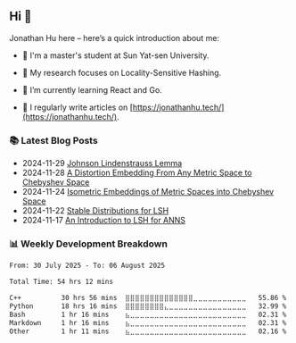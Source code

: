 <h2>Hi 👋</h2>

Jonathan Hu here – here’s a quick introduction about me:

- 🏫 I'm a master's student at Sun Yat-sen University.

- 🔬 My research focuses on Locality-Sensitive Hashing.

- 🌱 I’m currently learning React and Go.

- 📝 I regularly write articles on [https://jonathanhu.tech/](https://jonathanhu.tech/).

<h3> 📚 Latest Blog Posts </h3> 

<!-- BLOG-POST-LIST:START -->
- 2024-11-29 [Johnson Lindenstrauss Lemma](https://jonathanhu.tech/posts/Johnson-Lindenstrauss-Lemma/)
- 2024-11-28 [A Distortion Embedding From Any Metric Space to Chebyshev Space](https://jonathanhu.tech/posts/a-distortion-embedding-from-any-metric-space-to-chebyshev-space/)
- 2024-11-24 [Isometric Embeddings of Metric Spaces into Chebyshev Space](https://jonathanhu.tech/posts/isometric-embeddings-of-metric-spaces-into-chebyshev-space/)
- 2024-11-22 [Stable Distributions for LSH](https://jonathanhu.tech/posts/stable-distributions-for-lsh/)
- 2024-11-17 [An Introduction to LSH for ANNS](https://jonathanhu.tech/posts/an-introduction-to-lsh-for-anns/)<!-- BLOG-POST-LIST:END -->

<h3> 📊 Weekly Development Breakdown </h3>

<!--START_SECTION:waka-->

```txt
From: 30 July 2025 - To: 06 August 2025

Total Time: 54 hrs 12 mins

C++          30 hrs 56 mins  ⣿⣿⣿⣿⣿⣿⣿⣿⣿⣿⣿⣿⣿⣿⣀⣀⣀⣀⣀⣀⣀⣀⣀⣀⣀   55.86 %
Python       18 hrs 16 mins  ⣿⣿⣿⣿⣿⣿⣿⣿⣄⣀⣀⣀⣀⣀⣀⣀⣀⣀⣀⣀⣀⣀⣀⣀⣀   32.99 %
Bash         1 hr 16 mins    ⣦⣀⣀⣀⣀⣀⣀⣀⣀⣀⣀⣀⣀⣀⣀⣀⣀⣀⣀⣀⣀⣀⣀⣀⣀   02.31 %
Markdown     1 hr 16 mins    ⣦⣀⣀⣀⣀⣀⣀⣀⣀⣀⣀⣀⣀⣀⣀⣀⣀⣀⣀⣀⣀⣀⣀⣀⣀   02.31 %
Other        1 hr 11 mins    ⣦⣀⣀⣀⣀⣀⣀⣀⣀⣀⣀⣀⣀⣀⣀⣀⣀⣀⣀⣀⣀⣀⣀⣀⣀   02.16 %
```

<!--END_SECTION:waka-->
